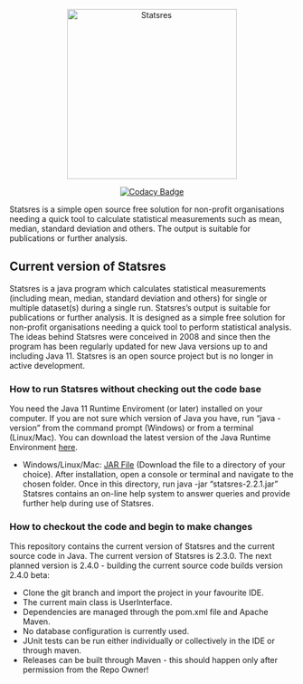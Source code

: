 <p align="center">
<img src="https://www.davelee.de/common/assets/img/portfolio/statsres-logo.png" alt="Statsres" width="300" height="300">
</p>

<p align=center><a href="https://app.codacy.com/manual/dave_33/statsres?utm_source=github.com&utm_medium=referral&utm_content=daveajlee/statsres&utm_campaign=Badge_Grade_Dashboard"><img src="https://api.codacy.com/project/badge/Grade/de73c59384824981a8c901ec4f2e02d8" alt="Codacy Badge"> </a>
</p>

Statsres is a simple open source free solution for non-profit organisations needing a quick tool to calculate statistical measurements  such as mean, median, standard deviation and others. The output is suitable for publications or further analysis. 

## Current version of Statsres

Statsres is a java program which calculates statistical measurements (including mean, median, standard deviation and others) for single or multiple dataset(s) during a single run. Statsres’s output is suitable for publications or further analysis. It is designed as a simple free solution for non-profit organisations needing a quick tool to perform statistical analysis. The ideas behind Statsres were conceived in 2008 and since then the program has been regularly updated for new Java versions up to and including Java 11. Statsres is an open source project but is no longer in active development.

###  How to run Statsres without checking out the code base

You need the Java 11 Runtime Enviroment (or later) installed on your computer. If you are not sure which version of Java you have, run “java -version” from the command prompt (Windows) or from a terminal (Linux/Mac). You can download the latest version of the Java Runtime Environment <a href="http://java.sun.com/">here</a>.

*   Windows/Linux/Mac: <a href="https://github.com/daveajlee/statsres/packages/881594">JAR File</a> (Download the file to a directory of your choice). After installation, open a console or terminal and navigate to the chosen folder. Once in this directory, run java -jar “statsres-2.2.1.jar” Statsres contains an on-line help system to answer queries and provide further help during use of Statsres.

### How to checkout the code and begin to make changes

This repository contains the current version of Statsres and the current source code in Java. The current version of Statsres is 2.3.0. The next planned version is 2.4.0 - building the current source code builds version 2.4.0 beta:

*   Clone the git branch and import the project in your favourite IDE.
*   The current main class is UserInterface.
*   Dependencies are managed through the pom.xml file and Apache Maven.
*   No database configuration is currently used.
*   JUnit tests can be run either individually or collectively in the IDE or through maven.
*   Releases can be built through Maven - this should happen only after permission from the Repo Owner!
